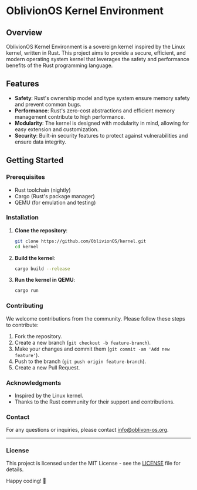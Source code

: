 # OblivionOS Kernel Environment

## Overview

OblivionOS Kernel Environment is a sovereign kernel inspired by the Linux kernel, written in Rust. This project aims to provide a secure, efficient, and modern operating system kernel that leverages the safety and performance benefits of the Rust programming language.

## Features

- **Safety**: Rust's ownership model and type system ensure memory safety and prevent common bugs.
- **Performance**: Rust's zero-cost abstractions and efficient memory management contribute to high performance.
- **Modularity**: The kernel is designed with modularity in mind, allowing for easy extension and customization.
- **Security**: Built-in security features to protect against vulnerabilities and ensure data integrity.

## Getting Started

### Prerequisites

- Rust toolchain (nightly)
- Cargo (Rust's package manager)
- QEMU (for emulation and testing)

### Installation

1. **Clone the repository**:
    ```sh
    git clone https://github.com/OblivionOS/kernel.git
    cd kernel
    ```

2. **Build the kernel**:
    ```sh
    cargo build --release
    ```

3. **Run the kernel in QEMU**:
    ```sh
    cargo run
    ```

### Contributing

We welcome contributions from the community. Please follow these steps to contribute:

1. Fork the repository.
2. Create a new branch (`git checkout -b feature-branch`).
3. Make your changes and commit them (`git commit -am 'Add new feature'`).
4. Push to the branch (`git push origin feature-branch`).
5. Create a new Pull Request.

### Acknowledgments

- Inspired by the Linux kernel.
- Thanks to the Rust community for their support and contributions.

### Contact

For any questions or inquiries, please contact [info@oblivon-os.org](mailto:info@oblivon-os.org).

---

### License

This project is licensed under the MIT License - see the [LICENSE](LICENSE) file for details.

Happy coding! 🚀